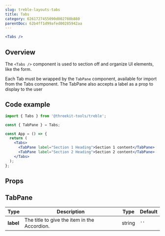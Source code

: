 ```yaml
---
slug: treble-layouts-tabs
title: Tabs
category: 6261727455090d002780b880
parentDoc: 62b4ff1d99afed00285942aa
---
```


```jsx
<Tabs />
```

## Overview

The `<Tabs />` component is used to section off and organize UI elements, like the form.

Each Tab must be wrapped by the `TabPane` component, available for import from the Tabs component. The TabPane also accepts a label as a prop to display to the user

## Code example

```jsx
import { Tabs } from '@threekit-tools/treble';

const { TabPane } = Tabs;

const App = () => {
  return (
    <Tabs>
      <TabPane label="Section 1 Heading">Section 1 content</TabPane>
      <TabPane label="Section 2 Heading">Section 2 content</TabPane>
    </Tabs>
  );
};
```

## Props

## TabPane

| Type      | Description                                  | Type   | Default |
| --------- | -------------------------------------------- | ------ | ------- |
| **label** | The title to give the item in the Accordion. | string | `''`    |
